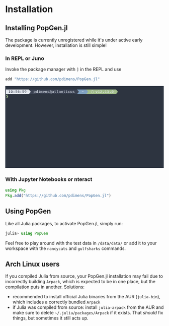 # Installation

## Installing PopGen.jl

The package is currently unregistered while it's under active early development. However, installation is still simple!

### In REPL or Juno

Invoke the package manager with `]` in the REPL and use

```julia
add "https://github.com/pdimens/PopGen.jl"
```



![install](../img/install.gif)

### With Jupyter Notebooks or nteract

```julia
using Pkg
Pkg.add("https://github.com/pdimens/PopGen.jl") 
```



## Using PopGen

Like all Julia packages, to activate PopGen.jl, simply run:

```julia
julia> using PopGen
```

Feel free to play around with the test data in `/data/data/` or add it to your workspace with the `nancycats` and `gulfsharks` commands.



## Arch Linux users

If you compiled Julia from source, your PopGen.jl installation may fail due to incorrectly building `Arpack`, which is expected to be in one place, but the compilation puts in another. Solutions:

- recommended to install official Julia binaries from the AUR (`julia-bin`), which includes a correctly bundled `Arpack`
- if Julia was compiled from source: install `julia-arpack` from the AUR and make sure to delete `~/.julia/packages/Arpack` if it exists. That *should* fix things, but sometimes it still acts up.